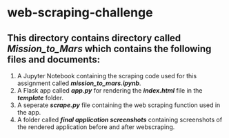 # web-scraping-challenge

## This directory contains directory called ***Mission_to_Mars*** which contains the following files and documents:
1. A Jupyter Notebook containing the scraping code used for this assignment called ***mission_to_mars.ipynb***.
2. A Flask app called ***app.py*** for rendering the ***index.html*** file in the ***template*** folder.
3. A seperate ***scrape.py*** file containing the web scraping function used in the app.
4. A folder called ***final application screenshots*** containing screenshots of the rendered application before and after webscraping.
